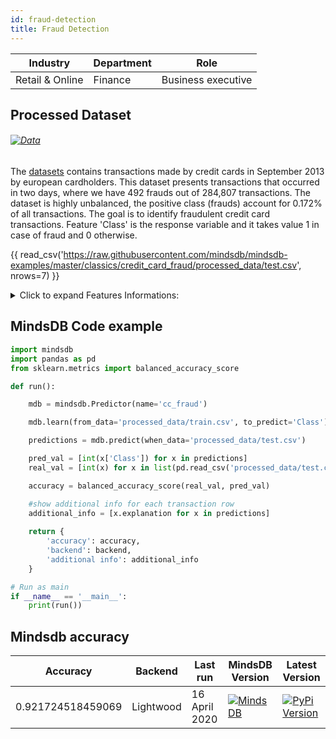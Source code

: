 ```yaml
---
id: fraud-detection
title: Fraud Detection
---
```


| Industry       | Department | Role               |
|----------------|------------|--------------------|
| Retail & Online | Finance | Business executive |

## Processed Dataset 

###### [![Data](https://img.shields.io/badge/GET--DATA-DefaultofCreditCard-green)](https://github.com/mindsdb/mindsdb-examples/tree/master/classics/credit_card_fraud/processed_data)

The [datasets](https://www.kaggle.com/mlg-ulb/creditcardfraud) contains transactions made by credit cards in September 2013 by european cardholders.
This dataset presents transactions that occurred in two days, where we have 492 frauds out of 284,807 transactions. The dataset is highly unbalanced, the positive class (frauds) account for 0.172% of all transactions. The goal is to identify fraudulent credit card transactions. Feature 'Class' is the response variable and it takes value 1 in case of fraud and 0 otherwise.

{{ read_csv('https://raw.githubusercontent.com/mindsdb/mindsdb-examples/master/classics/credit_card_fraud/processed_data/test.csv', nrows=7) }}

<details>
  <summary>Click to expand Features Informations:</summary>

```
* Time Number of seconds elapsed between this transaction and the first transaction in the dataset
* V1may be result of a PCA Dimensionality reduction to protect user identities and sensitive features(v1-v28)
* V2
* V3
* V4
* V5
* V6
* V7
* V8
* V9
* V10
* V11
* V12
* V13
* V14
* V15
* V16
* V17
* V18
* V19
* V20
* V21
* V22
* V23
* V24
* V25
* V26
* V27
* V28abc
* AmountTransaction amount
* Class1 for fraudulent transactions, 0 otherwise
```

</details>

## MindsDB Code example

```python
import mindsdb
import pandas as pd
from sklearn.metrics import balanced_accuracy_score

def run():

    mdb = mindsdb.Predictor(name='cc_fraud')

    mdb.learn(from_data='processed_data/train.csv', to_predict='Class')

    predictions = mdb.predict(when_data='processed_data/test.csv')

    pred_val = [int(x['Class']) for x in predictions]
    real_val = [int(x) for x in list(pd.read_csv('processed_data/test.csv'))['Class'])]

    accuracy = balanced_accuracy_score(real_val, pred_val)

    #show additional info for each transaction row
    additional_info = [x.explanation for x in predictions]
      
    return {
        'accuracy': accuracy,
        'backend': backend,
        'additional info': additional_info
    }

# Run as main
if __name__ == '__main__':
    print(run())

```

## Mindsdb accuracy

| Accuracy       | Backend  | Last run | MindsDB Version | Latest Version|
|----------------|--------------------|----------------------|-----------------|--------------|
| 0.921724518459069 | Lightwood | 16 April 2020 | [![MindsDB](https://img.shields.io/badge/pypi--package-1.16.0-green)](https://pypi.org/project/MindsDB/1.16.0/)| <a href="https://pypi.org/project/MindsDB/"><img src="https://badge.fury.io/py/MindsDB.svg" alt="PyPi Version"></a> |

